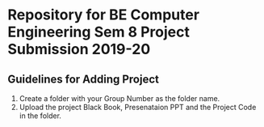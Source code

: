 # Repository for BE Computer Engineering Sem 8 Project Submission 2019-20

## Guidelines for Adding Project
1. Create a folder with your Group Number as the folder name.
2. Upload the project Black Book, Presenataion PPT and the Project Code in the folder.
